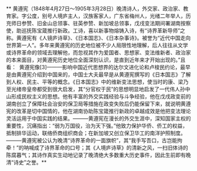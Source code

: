 **    黄遵宪（1848年4月27日～1905年3月28日）晚清诗人，外交家、政治家、教育家。字公度，别号人境庐主人，汉族客家人，广东省梅州人，光绪二年举人，历充师日参赞、旧金山总领事、驻英参赞、新加坡总领事，戊戌变法期间署湖南按察使，助巡抚陈宝箴推行新政。工诗，喜以新事物熔铸入诗，有“诗界革新导师”之称。黄遵宪有《人镜庐诗草》、《日本国志》、《日本杂事诗》。被誉为“近代中国走向世界第一人”。多年来黄遵宪的历史地位被不少人局限性地理解，后人往往从文学或诗界革命的领域去理解他，而忽视其作为爱国者、思想家、变法维新者、政治家的本来面目，对黄遵宪历史地位全面深刻认识，是直到近年来才开始出现的。”且看：  黄遵宪像[3]———影响中国近代思想界的达尔文进化论和卢梭民约论，最早是由黄遵宪介绍到中国来的，中国士大夫最早是从黄遵宪撰写的《日本国志》了解到人权、民主、平等的概念。《日本国志》中的维新变法思想，使当时的康、梁乃至光绪帝皇帝都受到很大启发，其“分官权于民”的思想明显地启发了一代伟人孙中山形成民权主义的思想。他有丰富的外交实践经验与斗争经验，他在戊戌政变前的湖南创立了保障社会治安的保卫局等措施在政变失败后仍能保留下来，就说明黄遵宪的改革是切中国情的，他在湖南协助陈宝箴推行新政的卓越成效是他把变法理论灵活运用于中国实践的结果。———黄遵宪在漫长的外交生涯中，深知国家主权的重要性，沉痛指出：“弱为万国役，治为天下强。”他致力保护华侨、侨工的权益，抵制排华运动，联络侨商组织商会；在新加坡又创立保卫华工的南洋护照制度。———黄遵宪被公认为晚清“诗界革命的一面旗帜”，其“我手写吾口，古岂能拘牵！”的呐喊成了诗界革命的口号；其《人境庐诗草》的清新之风，一扫旧体诗的陈腐暮气；其诗作真实生动地记录了晚清绝大多数重大历史事件，因此生前即有晚清“诗史”之誉。**